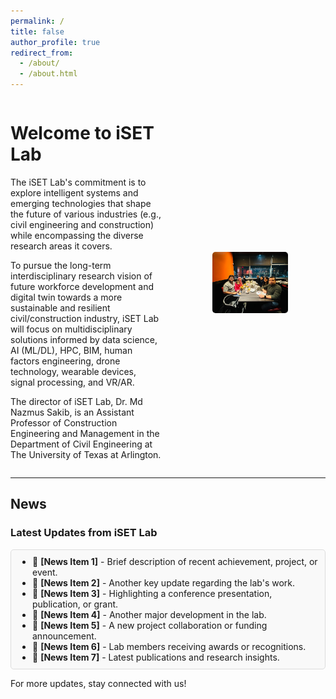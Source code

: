 ```yaml
---
permalink: /
title: false
author_profile: true
redirect_from:
  - /about/
  - /about.html
---
```


<style>
/* --- STYLES FOR THE FLEX LAYOUT (WELCOME TEXT & IMAGE) --- */
.container {
    display: flex;
    align-items: center;
    justify-content: space-between;
    gap: 20px;
}

.text {
    flex: 1;
    /* Optional: for visual spacing or design */
}

.image {
    flex: 1;
    text-align: center;
}

.image img {
    width: 50%;
    max-width: 500px;
    border-radius: 5px;
}

/* --- OPTIONAL: MOBILE RESPONSIVENESS --- */
@media (max-width: 768px) {
  .container {
    flex-direction: column;
    align-items: flex-start;
  }
}
</style>

<div class="container">
  <div class="text">
    <h1>Welcome to iSET Lab</h1>
    <p>
      The iSET Lab's commitment is to explore intelligent systems and emerging technologies that shape the future of various industries (e.g., civil engineering and construction) while encompassing the diverse research areas it covers.
    </p>
    <p>
      To pursue the long-term interdisciplinary research vision of future workforce development and digital twin towards a more sustainable and resilient civil/construction industry, iSET Lab will focus on multidisciplinary solutions informed by data science, AI (ML/DL), HPC, BIM, human factors engineering, drone technology, wearable devices, signal processing, and VR/AR.
    </p>
    <p>
      The director of iSET Lab, Dr. Md Nazmus Sakib, is an Assistant Professor of Construction Engineering and Management in the Department of Civil Engineering at The University of Texas at Arlington.
    </p>
  </div>
  <div class="image">
    <!-- Update the image path as needed for your site structure -->
    <img src="/_pages/lab_group_pictire.jpg" alt="Lab Members Group Picture">
  </div>
</div>

---

## News
### Latest Updates from iSET Lab

<!--
  Using pure HTML inside the scrollable div so it renders correctly.
  If you want more items, just add more <li> elements.
-->
<div style="max-height: 200px; overflow-y: auto; border: 1px solid #ddd; padding: 10px; border-radius: 5px; background-color: #f9f9f9;">

  <ul style="margin: 0; padding-left: 1.5rem; list-style-type: disc;">
    <li>📢 <strong>[News Item 1]</strong> - Brief description of recent achievement, project, or event.</li>
    <li>📢 <strong>[News Item 2]</strong> - Another key update regarding the lab's work.</li>
    <li>📢 <strong>[News Item 3]</strong> - Highlighting a conference presentation, publication, or grant.</li>
    <li>📢 <strong>[News Item 4]</strong> - Another major development in the lab.</li>
    <li>📢 <strong>[News Item 5]</strong> - A new project collaboration or funding announcement.</li>
    <li>📢 <strong>[News Item 6]</strong> - Lab members receiving awards or recognitions.</li>
    <li>📢 <strong>[News Item 7]</strong> - Latest publications and research insights.</li>
  </ul>

</div>

<p>For more updates, stay connected with us!</p>

